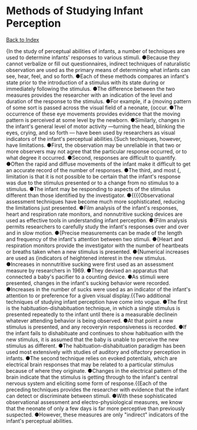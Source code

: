 # Methods of Studying Infant Perception
[Back to Index](https://github.com/windows10010/tpoExtractor/blob/master/README.md)

{In the study of perceptual abilities of infants, a number of techniques are used to determine infants' responses to various stimuli. ●Because they cannot verbalize or fill out questionnaires, indirect techniques of naturalistic observation are used as the primary means of determining what infants can see, hear, feel, and so forth. ●Each of these methods compares an infant's state prior to the introduction of a stimulus with its state during or immediately following the stimulus. ●The difference between the two measures provides the researcher with an indication of the level and duration of the response to the stimulus. ●For example, if a {moving pattern of some sort is passed across the visual field of a neonate, {occur. ●The occurrence of these eye movements provides evidence that the moving pattern is perceived at some level by the newborn. ●Similarly, changes in the infant's general level of motor activity —turning the head, blinking the eyes, crying, and so forth — have been used by researchers as visual indicators of the infant's perceptual abilities.{Such techniques, however, have limitations. ●First, the observation may be unreliable in that two or more observers may not agree that the particular response occurred, or to what degree it occurred. ●Second, responses are difficult to quantify. ●Often the rapid and diffuse movements of the infant make it difficult to get an accurate record of the number of responses. ●The third, and most {, limitation is that it is not possible to be certain that the infant's response was due to the stimulus presented or to a change from no stimulus to a stimulus. ●The infant may be responding to aspects of the stimulus different than those identified by the investigator. ●{{{{Observational assessment techniques have become much more sophisticated, reducing the limitations just presented. ●Film analysis of the infant's responses, 
heart and respiration rate monitors, and nonnutritive sucking devices are used as effective tools in understanding infant perception. ●{Film analysis permits researchers to 
carefully study the infant's responses over and over and in slow motion. ●{Precise measurements can be made of the length and frequency of the infant's attention between two stimuli. 
●{Heart and respiration monitors provide the investigator with the number of heartbeats or breaths taken when a new stimulus is presented. ●{Numerical increases are used as {indicators of heightened interest in the new stimulus. ●Increases in nonnutritive sucking were first used as an assessment measure by researchers in 1969. ●They devised an apparatus that 
connected a baby's pacifier to a counting device. ●As stimuli were presented, changes in the infant's sucking behavior were recorded. ●Increases in the number of sucks were used as an
indicator of the infant's attention to or preference for a given visual display.{{Two additional techniques of studying infant perception have come into vogue. ●The first is the habituation-dishabituation technique, in which a single stimulus is presented repeatedly to the infant until there is a measurable declinein whatever attending behavior is being observed. ●At that point a new stimulus is presented, and any recoveryin responsiveness is recorded. ●If the infant fails to dishabituate and continues to show habituation with the new stimulus, it is assumed that the baby is unable to perceive the new stimulus as different. ●The habituation-dishabituation paradigm has been used most extensively with studies of auditory and olfactory perception in infants. ●The second technique relies on evoked potentials, which are electrical brain responses that may be related to a particular stimulus because of where they originate. ●Changes in the electrical pattern of the brain indicate that the stimulus is getting through to the infant's central nervous system and eliciting some form of response.{{Each of the preceding techniques provides the researcher with evidence that the infant can detect or discriminate between stimuli. ●With these sophisticated observational assessment and electro-physiological measures, we know that the neonate of only a few days is far more perceptive than previously suspected. ●However, these measures are only "indirect" indicators of the infant's perceptual abilities.